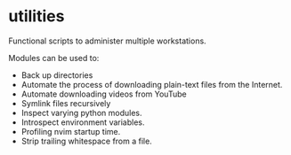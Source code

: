 # utilities

Functional scripts to administer multiple workstations.

Modules can be used to:

  - Back up directories
  - Automate the process of downloading plain-text files from the Internet.
  - Automate downloading videos from YouTube
  - Symlink files recursively
  - Inspect varying python modules.
  - Introspect environment variables.
  - Profiling nvim startup time.
  - Strip trailing whitespace from a file.
